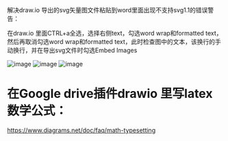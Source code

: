 解决draw.io 导出的svg矢量图文件粘贴到word里面出现不支持svg1.1的错误警告：

在draw.io 里面CTRL+a全选，选择右侧text，勾选word wrap和formatted text，然后再取消勾选word wrap和formatted text，此时检查图中的文本，该换行的手动换行，并在导出svg文件时勾选Embed Images

![image](https://user-images.githubusercontent.com/53358372/121629470-cf3d8300-caad-11eb-9420-e07faad4bd06.png)
![image](https://user-images.githubusercontent.com/53358372/121629500-e0868f80-caad-11eb-90ca-4692f06d25e8.png)
![image](https://user-images.githubusercontent.com/53358372/121629518-eda37e80-caad-11eb-86e6-85de081eae10.png)

# 在Google drive插件drawio 里写latex数学公式：
https://www.diagrams.net/doc/faq/math-typesetting

